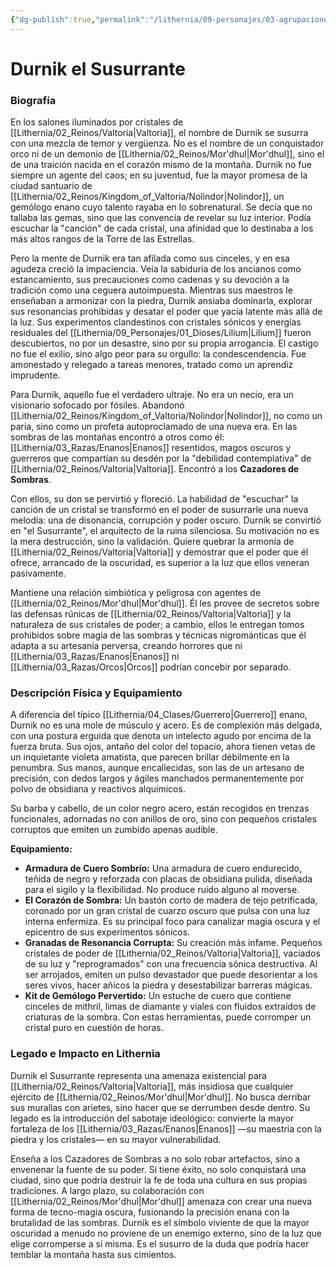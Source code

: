 ```yaml
---
{"dg-publish":true,"permalink":"/lithernia/09-personajes/03-agrupaciones/cazadores-de-sombras/durnik-el-susurrante/","tags":["lithernia","personajes","Facción","Cazadores de Sombras","Valtoria","Enano"]}
---
```


# Durnik el Susurrante

### Biografía

En los salones iluminados por cristales de [[Lithernia/02_Reinos/Valtoria\|Valtoria]], el nombre de Durnik se susurra con una mezcla de temor y vergüenza. No es el nombre de un conquistador orco ni de un demonio de [[Lithernia/02_Reinos/Mor'dhul\|Mor'dhul]], sino el de una traición nacida en el corazón mismo de la montaña. Durnik no fue siempre un agente del caos; en su juventud, fue la mayor promesa de la ciudad santuario de [[Lithernia/02_Reinos/Kingdom_of_Valtoria/Nolindor\|Nolindor]], un gemólogo enano cuyo talento rayaba en lo sobrenatural. Se decía que no tallaba las gemas, sino que las convencía de revelar su luz interior. Podía escuchar la "canción" de cada cristal, una afinidad que lo destinaba a los más altos rangos de la Torre de las Estrellas.

Pero la mente de Durnik era tan afilada como sus cinceles, y en esa agudeza creció la impaciencia. Veía la sabiduría de los ancianos como estancamiento, sus precauciones como cadenas y su devoción a la tradición como una ceguera autoimpuesta. Mientras sus maestros le enseñaban a armonizar con la piedra, Durnik ansiaba dominarla, explorar sus resonancias prohibidas y desatar el poder que yacía latente más allá de la luz. Sus experimentos clandestinos con cristales sónicos y energías residuales del [[Lithernia/09_Personajes/01_Dioses/Lilium\|Lilium]] fueron descubiertos, no por un desastre, sino por su propia arrogancia. El castigo no fue el exilio, sino algo peor para su orgullo: la condescendencia. Fue amonestado y relegado a tareas menores, tratado como un aprendiz imprudente.

Para Durnik, aquello fue el verdadero ultraje. No era un necio, era un visionario sofocado por fósiles. Abandonó [[Lithernia/02_Reinos/Kingdom_of_Valtoria/Nolindor\|Nolindor]], no como un paria, sino como un profeta autoproclamado de una nueva era. En las sombras de las montañas encontró a otros como él: [[Lithernia/03_Razas/Enanos\|Enanos]] resentidos, magos oscuros y guerreros que compartían su desdén por la "debilidad contemplativa" de [[Lithernia/02_Reinos/Valtoria\|Valtoria]]. Encontró a los **Cazadores de Sombras**.

Con ellos, su don se pervirtió y floreció. La habilidad de "escuchar" la canción de un cristal se transformó en el poder de susurrarle una nueva melodía: una de disonancia, corrupción y poder oscuro. Durnik se convirtió en "el Susurrante", el arquitecto de la ruina silenciosa. Su motivación no es la mera destrucción, sino la validación. Quiere quebrar la armonía de [[Lithernia/02_Reinos/Valtoria\|Valtoria]] y demostrar que el poder que él ofrece, arrancado de la oscuridad, es superior a la luz que ellos veneran pasivamente.

Mantiene una relación simbiótica y peligrosa con agentes de [[Lithernia/02_Reinos/Mor'dhul\|Mor'dhul]]. Él les provee de secretos sobre las defensas rúnicas de [[Lithernia/02_Reinos/Valtoria\|Valtoria]] y la naturaleza de sus cristales de poder; a cambio, ellos le entregan tomos prohibidos sobre magia de las sombras y técnicas nigrománticas que él adapta a su artesanía perversa, creando horrores que ni [[Lithernia/03_Razas/Enanos\|Enanos]] ni [[Lithernia/03_Razas/Orcos\|Orcos]] podrían concebir por separado.

### Descripción Física y Equipamiento

A diferencia del típico [[Lithernia/04_Clases/Guerrero\|Guerrero]] enano, Durnik no es una mole de músculo y acero. Es de complexión más delgada, con una postura erguida que denota un intelecto agudo por encima de la fuerza bruta. Sus ojos, antaño del color del topacio, ahora tienen vetas de un inquietante violeta amatista, que parecen brillar débilmente en la penumbra. Sus manos, aunque encallecidas, son las de un artesano de precisión, con dedos largos y ágiles manchados permanentemente por polvo de obsidiana y reactivos alquímicos.

Su barba y cabello, de un color negro acero, están recogidos en trenzas funcionales, adornadas no con anillos de oro, sino con pequeños cristales corruptos que emiten un zumbido apenas audible.

**Equipamiento:**

*   **Armadura de Cuero Sombrío:** Una armadura de cuero endurecido, teñida de negro y reforzada con placas de obsidiana pulida, diseñada para el sigilo y la flexibilidad. No produce ruido alguno al moverse.
*   **El Corazón de Sombra:** Un bastón corto de madera de tejo petrificada, coronado por un gran cristal de cuarzo oscuro que pulsa con una luz interna enfermiza. Es su principal foco para canalizar magia oscura y el epicentro de sus experimentos sónicos.
*   **Granadas de Resonancia Corrupta:** Su creación más infame. Pequeños cristales de poder de [[Lithernia/02_Reinos/Valtoria\|Valtoria]], vaciados de su luz y "reprogramados" con una frecuencia sónica destructiva. Al ser arrojados, emiten un pulso devastador que puede desorientar a los seres vivos, hacer añicos la piedra y desestabilizar barreras mágicas.
*   **Kit de Gemólogo Pervertido:** Un estuche de cuero que contiene cinceles de mithril, limas de diamante y viales con fluidos extraídos de criaturas de la sombra. Con estas herramientas, puede corromper un cristal puro en cuestión de horas.

### Legado e Impacto en Lithernia

Durnik el Susurrante representa una amenaza existencial para [[Lithernia/02_Reinos/Valtoria\|Valtoria]], más insidiosa que cualquier ejército de [[Lithernia/02_Reinos/Mor'dhul\|Mor'dhul]]. No busca derribar sus murallas con arietes, sino hacer que se derrumben desde dentro. Su legado es la introducción del sabotaje ideológico: convierte la mayor fortaleza de los [[Lithernia/03_Razas/Enanos\|Enanos]] —su maestría con la piedra y los cristales— en su mayor vulnerabilidad.

Enseña a los Cazadores de Sombras a no solo robar artefactos, sino a envenenar la fuente de su poder. Si tiene éxito, no solo conquistará una ciudad, sino que podría destruir la fe de toda una cultura en sus propias tradiciones. A largo plazo, su colaboración con [[Lithernia/02_Reinos/Mor'dhul\|Mor'dhul]] amenaza con crear una nueva forma de tecno-magia oscura, fusionando la precisión enana con la brutalidad de las sombras. Durnik es el símbolo viviente de que la mayor oscuridad a menudo no proviene de un enemigo externo, sino de la luz que elige corromperse a sí misma. Es el susurro de la duda que podría hacer temblar la montaña hasta sus cimientos.
